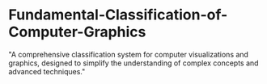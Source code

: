 # Fundamental-Classification-of-Computer-Graphics
"A comprehensive classification system for computer visualizations and graphics, designed to simplify the understanding of complex concepts and advanced techniques."

